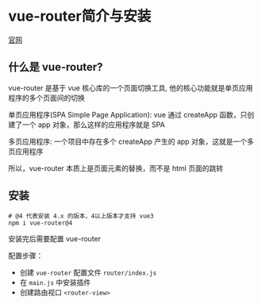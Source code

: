# vue-router简介与安装

[官网](https://router.vuejs.org/)

## 什么是 vue-router?

vue-router 是基于 vue 核心库的一个页面切换工具, 他的核心功能就是单页应用程序的多个页面间的切换

单页应用程序(SPA Simple Page Application): vue 通过 createApp 函数，只创建了一个 app 对象，那么这样的应用程序就是 SPA

多页应用程序: 一个项目中存在多个 createApp 产生的 app 对象，这就是一个多页应用程序

所以，vue-router 本质上是页面元素的替换，而不是 html 页面的跳转

## 安装

```shell
# @4 代表安装 4.x 的版本，4以上版本才支持 vue3
npm i vue-router@4
```

安装完后需要配置 vue-router

配置步骤：

- 创建 `vue-router` 配置文件 `router/index.js`
- 在 `main.js` 中安装插件
- 创建路由视口 `<router-view>`
